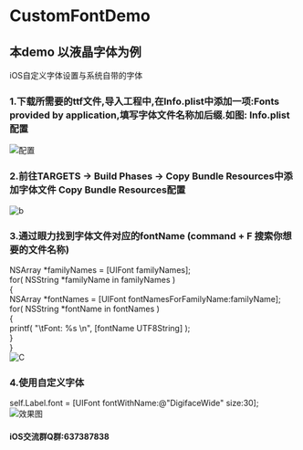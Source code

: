 # CustomFontDemo
本demo 以液晶字体为例  
----------------------------------- 
iOS自定义字体设置与系统自带的字体<br /> 
### 1.下载所需要的ttf文件,导入工程中,在Info.plist中添加一项:Fonts provided by application,填写字体文件名称加后缀.如图: Info.plist配置
![配置](http://s15.sinaimg.cn/mw690/005R98Amzy7f32EYiLk5e&690)


### 2.前往TARGETS -> Build Phases -> Copy Bundle Resources中添加字体文件 Copy Bundle Resources配置
![b](http://s1.sinaimg.cn/large/005R98Amzy7f32MNm1210&690)

### 3.通过眼力找到字体文件对应的fontName (command + F 搜索你想要的文件名称)<br />
NSArray *familyNames = [UIFont familyNames];<br />
    for( NSString *familyName in familyNames )<br />
    {<br />
        NSArray *fontNames = [UIFont fontNamesForFamilyName:familyName];<br />
        for( NSString *fontName in fontNames )<br />
        {<br />
            printf( "\tFont: %s \n", [fontName UTF8String] );<br />
        }<br />
    }<br />
![C](http://s1.sinaimg.cn/large/005R98Amzy7f32SHxDO30&690)

### 4.使用自定义字体<br /> 
self.Label.font = [UIFont fontWithName:@"DigifaceWide" size:30]; <br /> 
![效果图](http://s15.sinaimg.cn/large/005R98Amzy7f32WU9HM9e&690)

#### iOS交流群Q群:637387838



